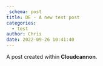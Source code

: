 ```yaml
---
_schema: post
title: DE - A new test post
categories:
  - test
author: Chris
date: 2022-09-26 10:41:40
---
```

A post created within **Cloudcannon**.